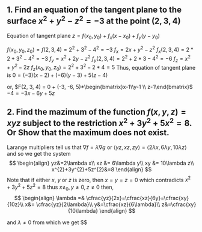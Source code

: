 ## 1. Find an equation of the tangent plane to the surface $x^{2}+y^{2}-z^{2}=-3$ at the point $(2, 3, 4)$

Equation of tangent plane $z=f(x_{0}, y_{0})+f_{x}(x-x_{0})+f_{y}(y-y_{0})$ 

$f(x_{0}, y_{0}, z_{0}) = f(2, 3, 4) = 2^{2}+3^{2}-4^{2}= -3$
$f_{x}=2x+y^{2}-z^{2}$ 
$f_{x}(2, 3, 4)=2*2+3^{2}-4^{2}=-3$
$f_{y} = x^{2}+2y-z^{2}$
$f_{y}(2, 3, 4) = 2^{2}+2*3-4^{2}=-6$
$f_{z}=x^{2}+y^{2}-2z$
$f_{z}(x_{0}, y_{0}, z_{0}) = 2^{2}+3^{2}-2*4 =5$
Thus, equation of tangent plane is $0 = (-3)(x-2)+(-6)(y-3)+5(z-4)$

or,
$F(2, 3, 4) = 0 + (-3, -6, 5)*\begin{bmatrix}x-1\\y-1 \\ z-1\end{bmatrix}$
$-4=-3x-6y+5z$


## 2. Find the mazimum of the function $f(x, y, z) = xyz$ subject to the restriction $x^{2}+3y^{2}+5x^{2}=8$. Or Show that the maximum does not exist. 

Larange multipliers tell us that $\nabla f = \lambda \nabla g$ or $\langle yz, xz, zy\rangle = \langle 2\lambda x, 6\lambda y, 10\lambda z\rangle$ 
and so we get the system
$$
\begin{align}
yz&=2\lambda x\\
xz &= 6\lambda y\\
xy &= 10\lambda z\\
x^{2}+3y^{2}+5z^{2}&=8
\end{align}
$$
Note that if either $x$, $y$ or $z$ is zero, 
then $x = y =z =0$
which contradicts $x^{2}+3y^{2}+5z^{2}=8$
thus $x\ne_{0}, y \neq 0, z\neq 0$
then, 
$$
\begin{align}
\lambda =& \cfrac{yz}{2x}=\cfrac{xz}{6y}=\cfrac{xy}{10z}\\
x&= \cfrac{yz}{2\lambda}\\
y&=\cfrac{xz}{6\lambda}\\
z&=\cfrac{xy}{10\lambda}
\end{align}
$$

and $\lambda \neq 0$ from which we get 
$$

